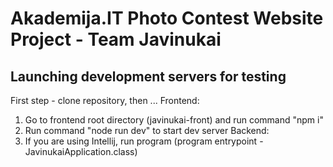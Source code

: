 # Akademija.IT Photo Contest Website Project - Team Javinukai

## Launching development servers for testing
First step - clone repository, then ...
Frontend:
1. Go to frontend root directory (javinukai-front) and run command "npm i"
2. Run command "node run dev" to start dev server
Backend:
1. If you are using Intellij, run program (program entrypoint - JavinukaiApplication.class)
